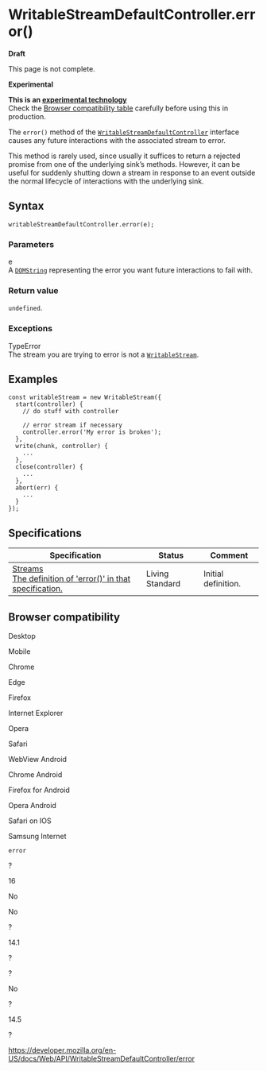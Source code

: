 WritableStreamDefaultController.error()
=======================================

**Draft**

This page is not complete.

**Experimental**

**This is an [experimental technology](https://developer.mozilla.org/en-US/docs/MDN/Guidelines/Conventions_definitions#experimental)**  
Check the [Browser compatibility table](#browser_compatibility) carefully before using this in production.

The `error()` method of the [`WritableStreamDefaultController`](../writablestreamdefaultcontroller) interface causes any future interactions with the associated stream to error.

This method is rarely used, since usually it suffices to return a rejected promise from one of the underlying sink’s methods. However, it can be useful for suddenly shutting down a stream in response to an event outside the normal lifecycle of interactions with the underlying sink.

Syntax
------

    writableStreamDefaultController.error(e);

### Parameters

e  
A [`DOMString`](../domstring) representing the error you want future interactions to fail with.

### Return value

`undefined`.

### Exceptions

TypeError  
The stream you are trying to error is not a [`WritableStream`](../writablestream).

Examples
--------

    const writableStream = new WritableStream({
      start(controller) {
        // do stuff with controller

        // error stream if necessary
        controller.error('My error is broken');
      },
      write(chunk, controller) {
        ...
      },
      close(controller) {
        ...
      },
      abort(err) {
        ...
      }
    });

Specifications
--------------

<table><thead><tr class="header"><th>Specification</th><th>Status</th><th>Comment</th></tr></thead><tbody><tr class="odd"><td><a href="https://streams.spec.whatwg.org/#ws-default-controller-error">Streams<br />
<span class="small">The definition of 'error()' in that specification.</span></a></td><td><span class="spec-living">Living Standard</span></td><td>Initial definition.</td></tr></tbody></table>

Browser compatibility
---------------------

Desktop

Mobile

Chrome

Edge

Firefox

Internet Explorer

Opera

Safari

WebView Android

Chrome Android

Firefox for Android

Opera Android

Safari on IOS

Samsung Internet

`error`

?

16

No

No

?

14.1

?

?

No

?

14.5

?

<a href="https://developer.mozilla.org/en-US/docs/Web/API/WritableStreamDefaultController/error" class="_attribution-link">https://developer.mozilla.org/en-US/docs/Web/API/WritableStreamDefaultController/error</a>
